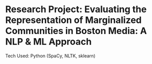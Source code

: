 # Research Project: Evaluating the Representation of Marginalized Communities in Boston Media: A NLP & ML Approach

Tech Used: 
Python (SpaCy, NLTK, sklearn)
